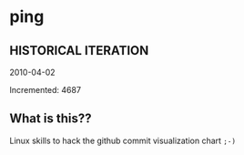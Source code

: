 # ping

## HISTORICAL ITERATION
2010-04-02

Incremented: 4687

## What is this?? 
Linux skills to hack the github commit visualization chart `;-)`
